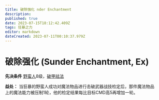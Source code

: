 ```yaml
---
title: 破除强化 nder Enchantment
description: 
published: true
date: 2023-07-15T18:12:42.409Z
tags: 狂暴之力
editor: markdown
dateCreated: 2023-07-11T00:10:37.979Z
---
```


# 破除强化 (Sunder Enchantment, Ex)

**先决条件** [野蛮人](/野蛮人)8级，[破甲祛法](/狂暴之力/破甲祛法)

**益处：** 当狂暴的野蛮人成功对魔法物品进行击破武器战技检定后，那件魔法物品上的魔法能力被压制1轮，他的检定结果每比目标CMD高5再增加一轮。
